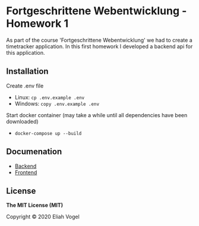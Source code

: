 # Fortgeschrittene Webentwicklung - Homework 1
As part of the course 'Fortgeschrittene Webentwicklung' we had to create a timetracker application. In this first homework I developed a backend api for this application.

## Installation

Create .env file

* Linux: `cp .env.example .env`
* Windows: `copy .env.example .env`

Start docker container (may take a while until all dependencies have been downloaded)

* `docker-compose up --build`

## Documenation

* [Backend](app/backend/README.md)
* [Frontend](app/frontend/README.md)

## License
**The MIT License (MIT)**

Copyright © 2020 Eliah Vogel